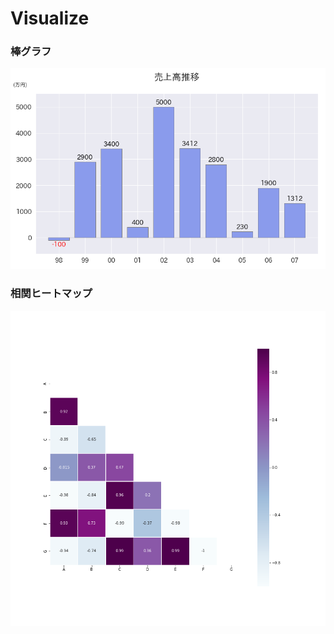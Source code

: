 # Visualize

### 棒グラフ
![棒グラフ](https://github.com/enchby/Visualize/blob/master/data/bar_graph.png)
### 相関ヒートマップ
![相関ヒートマップ](https://github.com/enchby/Visualize/blob/master/data/Correlation_Matrix_Heatmap.png)

